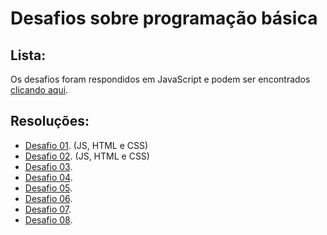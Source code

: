 # Desafios sobre programação básica

## Lista:
Os desafios foram respondidos em JavaScript e podem ser encontrados [clicando aqui](https://github.com/gustavoguanabara/javascript/tree/master/desafios).

## Resoluções:
- [Desafio 01](https://github.com/mateusralv/basic-programming/tree/master/Desafios/Desafio001). (JS, HTML e CSS)
- [Desafio 02](https://github.com/mateusralv/basic-programming/tree/master/Desafios/Desafio002). (JS, HTML e CSS)
- [Desafio 03](https://github.com/mateusralv/basic-programming/blob/master/Desafios/desafio003.html).
- [Desafio 04](https://github.com/mateusralv/basic-programming/blob/master/Desafios/desafio004.html).
- [Desafio 05](https://github.com/mateusralv/basic-programming/blob/master/Desafios/desafio005.html).
- [Desafio 06](https://github.com/mateusralv/basic-programming/blob/master/Desafios/desafio006.html).
- [Desafio 07](https://github.com/mateusralv/basic-programming/blob/master/Desafios/desafio007.html).
- [Desafio 08](https://github.com/mateusralv/basic-programming/blob/master/Desafios/desafio008.html).

